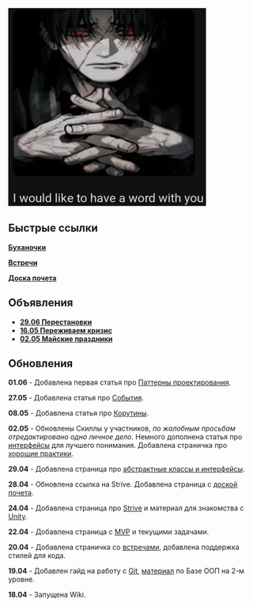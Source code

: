 <img src="attachments/meme1.png" width="400" height="400">

## Быстрые ссылки

[**Буханочки**](team/team_index.md)

[**Встречи**](team/meetings.md)

[**Доска почета**](team/hall_of_fame.md)

## Объявления

- [**29.06 Перестановки**](announces/06-29.md)
- [**16.05 Переживаем кризис**](announces/05-16.md)
- [**02.05 Майские праздники**](announces/05-02.md)

## Обновления

**01.06** - Добавлена первая статья про [Паттерны проектирования](learn/lvl_2/2_3_patterns_basics.md).

**27.05** - Добавлена статья про [События](learn/lvl_2/2_4_unity_events.md).

**08.05** - Добавлена статья про [Корутины](learn/lvl_2/2_2_coroutines.md).

**02.05** - Обновлены Скиллы у участников, *по жалобным просьбам отредактировано одно личное дело*. Немного дополнена статья про [интерфейсы](learn/lvl_2/2_1_abstracts_interfaces.md) для лучшего понимания. Добавлена страничка про [хорошие практики](learn/lvl_4/best_practices.md).

**29.04** - Добавлена страница про [абстрактные классы и интерфейсы](learn/lvl_2/2_1_abstracts_interfaces.md).

**28.04** - Обновлена ссылка на Strive. Добавлена страница с [доской почета](team/hall_of_fame.md).

**24.04** - Добавлена страница про [Strive](guides/strive.md) и материал для знакомства с [Unity](learn/lvl_1/1_2_unity_start.md).

**22.04** - Добавлена страница с [MVP](project/mvp_reqs.md) и текущими задачами.

**20.04** - Добавлена страничка со [встречами](team/meetings.md), добавлена поддержка стилей для кода.

**19.04** - Добавлен гайд на работу с [Git](guides/git.md), [материал](learn/lvl_2/OOP_base.md) по Базе ООП на 2-м уровне.

**18.04** - Запущена Wiki.
